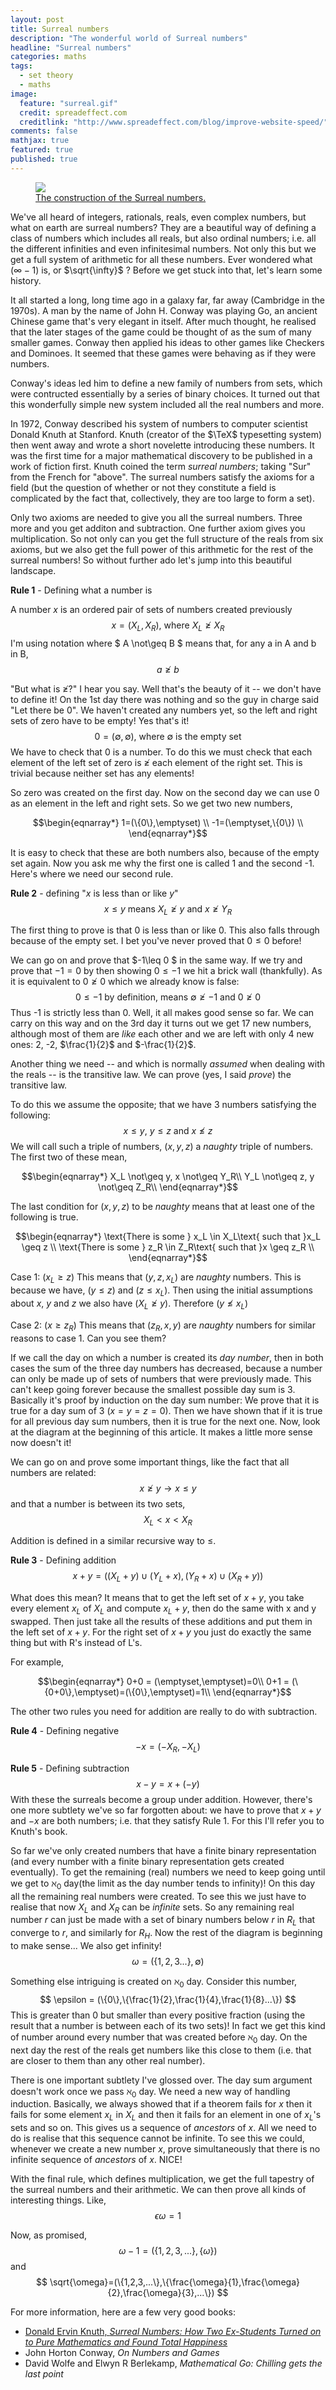 ```yaml
---
layout: post
title: Surreal numbers
description: "The wonderful world of Surreal numbers"
headline: "Surreal numbers"
categories: maths
tags: 
  - set theory
  - maths
image: 
  feature: "surreal.gif"
  credit: spreadeffect.com
  creditlink: "http://www.spreadeffect.com/blog/improve-website-speed/"
comments: false
mathjax: true
featured: true
published: true
---
```


<figure>
	<a href="{{ site.url }}/images/surreal.gif"><img src="{{ site.url }}/images/surreal.gif"></a>
	<figcaption><a href="http://ianopolous.github.io/" data-toggle="tooltip" title="Surreal!">The construction of the Surreal numbers.</a></figcaption>
</figure>

We've all heard of integers, rationals, reals, even complex 
numbers, but what on earth are surreal numbers? They are a 
beautiful way of defining a class of numbers which includes 
all reals, but also ordinal numbers; i.e. all the different 
infinities and even infinitesimal numbers. Not only this but 
we get a full system of arithmetic for all these numbers. 
Ever wondered what ($\infty-1$) is, or $\sqrt{\infty}$ ? Before 
we get stuck into that, let's learn some history.  

It all started a long, long time ago in a galaxy far, far away 
(Cambridge in the 1970s). A man by the name of John H. Conway 
was playing Go, an ancient Chinese game that's very elegant in 
itself. After much thought, he realised that the later stages 
of the game could be thought of as the sum of many smaller 
games. Conway then applied his ideas to other games like 
Checkers and Dominoes. It seemed that these games were behaving
as if they were numbers. 

Conway's ideas led him to define a new family of numbers from
sets, which were contructed essentially by a series of binary 
choices. It turned out that this wonderfully simple new system
included all the real numbers and more.

In 1972, Conway described 
his system of numbers to computer scientist Donald Knuth at Stanford. 
Knuth (creator of the $\TeX$ typesetting system) then went away and wrote a short novelette
introducing these numbers. It was the first time
for a major mathematical discovery to be published in a work of
fiction first. Knuth coined the term <i>surreal numbers</i>; taking "Sur" from the French for "above". The surreal 
numbers satisfy the axioms for a field (but the question of whether or not they constitute a field is 
complicated by the fact that, collectively, they are too large to form a set).

Only two axioms are needed to give you all the surreal numbers. Three more and you get 
additon and subtraction. One further axiom gives you multiplication.
So not only can you get the full structure of the reals from six axioms, but 
we also get the full power of this arithmetic for the rest of the surreal
numbers! So without further ado let's jump into this beautiful landscape.

<b>Rule 1</b> - Defining what a number is

A number $x$ is an ordered pair of sets of numbers created previously 
$$
x = (X_L,X_R)\text{, where }X_L \not\geq X_R
$$
I'm using notation where $ A \not\geq B $ means that, for any a in A 
and b in B, 
$$
a \not\geq b
$$

"But what is $\not\geq$?" I hear you say. Well that's the beauty of it -- 
we don't have to define it! On the 1st day there was nothing and so 
the guy in charge said "Let there be $0$". We haven't created any numbers 
yet, so the left and right sets of zero have to be empty! Yes that's it!
$$
0=(\emptyset,\emptyset) \text{,  where $\emptyset$ is the empty set}
$$
We have to check that $0$ is a number. To do this we must check that each 
element of the left set of zero is $\not\geq$ each element of the right
set. This is trivial because neither set has any elements! 

So zero was created on the first day. Now on the second day we can use 
$0$ as an element in the left and right sets. So we get two new numbers,

$$\begin{eqnarray*}
1=(\{0\},\emptyset) \\
-1=(\emptyset,\{0\}) \\
\end{eqnarray*}$$

It is easy to check that these are both numbers also, because of the 
empty set again. Now you ask me why the first one is called 1 and the 
second -1. Here's where we need our second rule.

<b>Rule 2</b> - defining "$x$ is less than or like $y$"
$$
x \leq y \text{ \ \ means \ } X_L \not\geq y \text{ and } x \not\geq Y_R 
$$

The first thing to prove is that $0$ is less than or like $0$. This
also falls through because of the empty set. I bet you've never proved 
that $0 \leq 0$ before! 

We can go on and prove that $-1\leq 0 $ in the same way. If we try 
and prove that $-1=0$ by then showing $0 \leq -1$ we hit a brick wall
(thankfully). As it is equivalent to $0 \not\geq 0$ which we already 
know is false:
$$
0 \leq -1 \text{ by definition, means } \emptyset \not\geq -1\text{ and }
0 \not\geq 0
$$
Thus -1 is strictly less than $0$. Well, it all makes 
good sense so far. We can carry on this way and on the 3rd day it turns 
out we get 17 new numbers, although most of them are <i>like</i> each 
other and we are left with only 4 new ones: 2, -2, $\frac{1}{2}$ and 
$-\frac{1}{2}$. 

Another thing we need -- and which is normally <i>assumed</i> when dealing with the reals -- is 
the transitive law. We can prove (yes, I said <i>prove</i>) the 
transitive law. 

To do this we assume the opposite; that we have 3 numbers satisfying
the following:
$$
x \leq y\text{, \ } y \leq z \text{ \ and \ } x \not\leq z
$$
We will call such a triple of numbers, $(x,y,z)$ a <i>naughty</i> triple of numbers.
The first two of these mean,

$$\begin{eqnarray*}
X_L \not\geq y, x \not\geq Y_R\\
Y_L \not\geq z, y \not\geq Z_R\\
\end{eqnarray*}$$

The last condition for $(x,y,z)$ to be <i>naughty</i> means that at least
one of the following is true.

$$\begin{eqnarray*}
\text{There is some } x_L \in X_L\text{ such that }x_L \geq z \\
\text{There is some } z_R \in Z_R\text{ such that }x \geq z_R \\
\end{eqnarray*}$$

Case 1: ($x_L \geq z$)
This means that $(y,z,x_L)$ are <i>naughty</i> numbers.
This is because we have, ($y \leq z$) and ($z \leq x_L$). Then using the initial
assumptions about $x$, $y$ and $z$ we also have ($X_L \not\geq y$). Therefore ($y \not\leq x_L$)

Case 2: ($x \geq z_R$)
This means that $(z_R,x,y)$ are <i>naughty</i> numbers for similar reasons to case 1. Can you see them?

If we call the day on which a number is created its <i>day number</i>, then 
in both cases the sum of the three day numbers has decreased, because a number
can only be made up of sets of numbers that were previously made. This
can't keep going forever because the smallest possible day sum is 3. 
Basically it's proof by induction on the day sum number: We prove that it is true
 for a day sum of 3 ($x=y=z=0$). Then we have shown that if it is true for all 
previous day sum numbers, then it is true for the next one. Now, look at the 
diagram at the beginning of this article. It makes a little more sense now 
doesn't it!

We can go on and prove some important things, like the fact that all numbers are related:
$$
x \not\geq y \rightarrow x \leq y
$$
and that a number is between its two sets,
$$
X_L < x < X_R
$$

Addition is defined in a similar recursive way to $\leq$.

<b>Rule 3</b> - Defining addition
$$
x+y = ((X_L+y)\cup(Y_L+x),(Y_R+x)\cup(X_R+y))
$$

What does this mean? It means that to get the left set of $x+y$, 
you take every element $x_L$ of $X_L$ and compute $x_L+y$, then do 
the same with x and y swapped. Then just take all the results of 
these additions and put them in the left set of $x+y$. For the 
right set of $x+y$ you just do exactly the same thing but with R's
instead of L's. 

For example,

$$\begin{eqnarray*}
0+0 = (\emptyset,\emptyset)=0\\
0+1 = (\{0+0\},\emptyset)=(\{0\},\emptyset)=1\\
\end{eqnarray*}$$

The other two rules you need for addition are really to do with subtraction.

<b>Rule 4</b> - Defining negative
$$
-x = (-X_R,-X_L)
$$

<b>Rule 5</b> - Defining subtraction
$$
x-y=x+(-y)
$$
With these the surreals become a group under addition. However, there's one more
subtlety we've so far forgotten about: we have to prove that $x+y$ and $-x$ are 
both numbers; i.e. that they satisfy Rule 1. For this I'll refer you to Knuth's book. 

So far we've only created numbers that have a finite binary representation (and 
every number with a finite binary representation gets created eventually). To get
the remaining (real) numbers we need to keep going until we get to $\aleph_0$ day(the limit as the day number tends to infinity)!
On this day all the remaining real numbers were created. To see this we just 
have to realise that now $X_L$ and $X_R$ can be <i>infinite</i> sets. So any
remaining real number $r$ can just be made with a set of binary numbers below $r$ in $R_L$
that converge to $r$, and similarly for $R_H$. Now the rest of the diagram 
is beginning to make sense... We also get infinity!
$$
\omega = (\{1,2,3...\},\emptyset)
$$

Something else intriguing is created on $\aleph_0$ day. Consider this number,
$$
\epsilon = (\{0\},\{\frac{1}{2},\frac{1}{4},\frac{1}{8}...\})
$$
This is greater than $0$ but smaller than every positive fraction (using the result 
that a number is between each of its two sets)! In fact we get this kind of 
number around every number that was created before $\aleph_0$ day. On the next 
day the rest of the reals get numbers like this close to them (i.e. that are 
closer to them than any other real number). 

There is one important subtlety I've glossed over. The day sum argument doesn't
work once we pass $\aleph_0$ day. We need a new way of handling induction. 
Basically, we always showed that if a theorem fails for $x$
then it fails for some element $x_L$ in $X_L$ and then it fails for an element in one
of $x_L$'s sets and so on. This gives us a sequence of <i>ancestors</i> of $x$. All 
we need to do is realise that this sequence cannot be infinite. To see this we could,
whenever we create a new number $x$, prove simultaneously that there is no
infinite sequence of <i>ancestors</i> of $x$. NICE!

With the final rule, which defines multiplication, we get the full tapestry of the
surreal numbers and their arithmetic. We can then prove all kinds of interesting
things. Like,
$$
\epsilon \omega =1
$$

Now, as promised,
$$
\omega-1=(\{1,2,3,...\},\{\omega\})
$$
and
$$
\sqrt{\omega}=(\{1,2,3,...\},\{\frac{\omega}{1},\frac{\omega}{2},\frac{\omega}{3},...\})
$$

For more information, here are a few very good books:<br>
<ul>
<li>
<a href="http://www-cs-faculty.stanford.edu/\~knuth/sn.html">Donald Ervin Knuth,  <i>Surreal Numbers: How Two Ex-Students Turned on to Pure Mathematics and Found Total Happiness</i></a> 
<li>John Horton Conway, <i>On Numbers and Games</i>
<li>David Wolfe and Elwyn R Berlekamp, <i>Mathematical Go: Chilling
gets the last point</i>
</ul>